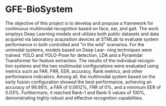 # GFE-BioSystem
The objective of this project is to develop and propose a framework for continuous multimodal recognition based on face, ear, and gait. The work employs Deep Learning models and utilizes both public datasets and data acquired via laboratory acquisition devices at STMLab to evaluate system performance in both controlled and "in the wild" scenarios. For the unimodal systems, models based on Deep Lear- ning techniques were trained: YOLO and YOLO-Pose for detection, LDA and a Pyramidal Transformer for feature extraction. The results of the individual recogni- tion systems and the two multimodal configurations were evaluated using metrics such as FAR, FRR, EER, accuracy, Rank metrics, and other performance indicators. Among all, the multimodal system based on the early fusion configuration showed the best performance, achieving an accuracy of 99.98%, a FAR of 0.0612%, FRR of 0%, and a minimum EER of 0.03%. Furthermore, it reached Rank-1 and Rank-5 values of 100%, demonstrating highly robust and effective recognition capabilities.
